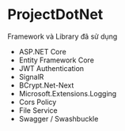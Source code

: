 # ProjectDotNet
Framework và Library đã sử dụng
+ ASP.NET Core
+ Entity Framework Core
+ JWT Authentication
+ SignalR
+ BCrypt.Net-Next  
+ Microsoft.Extensions.Logging
+ Cors Policy
+ File Service
+ Swagger / Swashbuckle